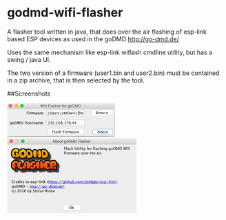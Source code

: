 # godmd-wifi-flasher

A flasher tool written in java, that does over the air flashing of esp-link based ESP devices as used in the goDMD http://go-dmd.de/

Uses the same mechanism like esp-link wiflash cmdline utility, but has a swing / java UI.

The two version of a firmware (user1.bin and user2.bin) must be contained in a zip archive, that is then selected by the tool.

##Screenshots

<img src="/assets/screen1.jpg?raw=true" width="250"/>

<img src="/assets/screen0.jpg?raw=true" width="300"/>

